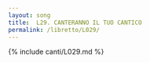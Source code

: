 ```yaml
---
layout: song
title:  L29. CANTERANNO IL TUO CANTICO
permalink: /libretto/L029/
---
```

{% include canti/L029.md %}   